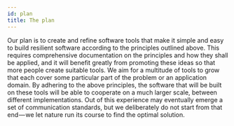 ```yaml
---
id: plan
title: The plan
---
```


Our plan is to create and refine software tools that make it simple and easy to build resilient software according to the principles outlined above. This requires comprehensive documentation on the principles and how they shall be applied, and it will benefit greatly from promoting these ideas so that more people create suitable tools. We aim for a multitude of tools to grow that each cover some particular part of the problem or an application domain. By adhering to the above principles, the software that will be built on these tools will be able to cooperate on a much larger scale, between different implementations. Out of this experience may eventually emerge a set of communication standards, but we deliberately do not start from that end — we let nature run its course to find the optimal solution.
